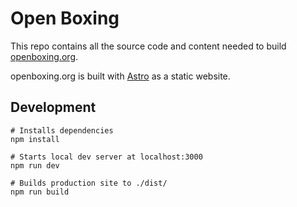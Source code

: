 # Open Boxing

This repo contains all the source code and content needed to build [openboxing.org](https://openboxing.org/).

openboxing.org is built with [Astro](https://astro.build/) as a static website.

## Development

```shell
# Installs dependencies
npm install

# Starts local dev server at localhost:3000
npm run dev

# Builds production site to ./dist/
npm run build
```
